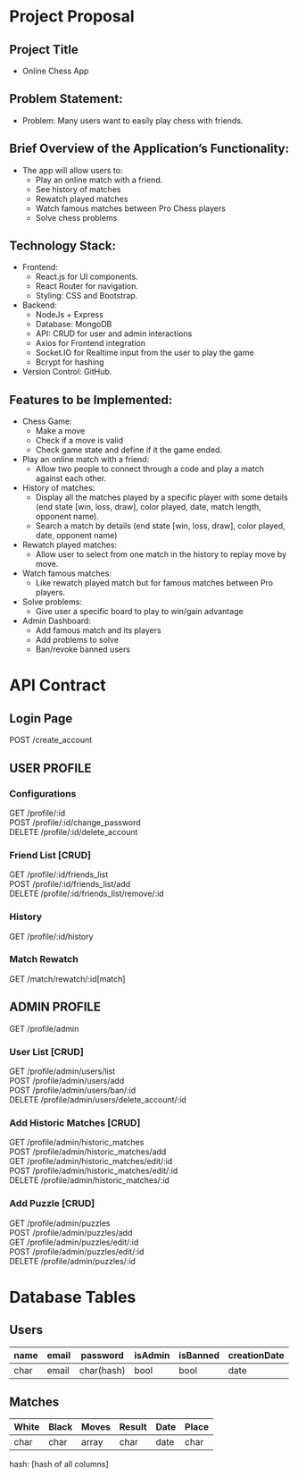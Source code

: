 # Project Proposal
## Project Title
  *	Online Chess App

##	Problem Statement:
  *	Problem: Many users want to easily play chess with friends.

##	Brief Overview of the Application’s Functionality:
  *	The app will allow users to:
    *	Play an online match with a friend.
    *	See history of matches
    *	Rewatch played matches
    *	Watch famous matches between Pro Chess players
    *	Solve chess problems
    	
##	Technology Stack:
  *	Frontend:
    *	React.js for UI components.
    *	React Router for navigation.
    *	Styling: CSS and Bootstrap.
  *	Backend:
    *	NodeJs + Express
    *	Database: MongoDB
    *	API: CRUD for user and admin interactions
    *	Axios for Frontend integration
    *	Socket.IO for Realtime input from the user to play the game
    *	Bcrypt for hashing
  *	Version Control: GitHub.
    
##	Features to be Implemented:
  *	Chess Game:
    *	Make a move
    * Check if a move is valid
    * Check game state and define if it the game ended.
  *	Play an online match with a friend:
    *	Allow two people to connect through a code and play a match against each other.
  *	History of matches: 
    *	Display all the matches played by a specific player with some details (end state [win, loss, draw], color played, date, match length, opponent name).
    *	Search a match by details (end state [win, loss, draw], color played, date, opponent name)
  *	Rewatch played matches: 
    *	Allow user to select from one match in the history to replay move by move.
  *	Watch famous matches: 
    *	Like rewatch played match but for famous matches between Pro players.
  *	Solve problems: 
    *	Give user a specific board to play to win/gain advantage
  *	Admin Dashboard:
    *	Add famous match and its players
    *	Add problems to solve
    *	Ban/revoke banned users

# API Contract
## Login Page
POST /create_account

## USER PROFILE
### Configurations
GET /profile/:id  
POST /profile/:id/change_password  
DELETE /profile/:id/delete_account  

### Friend List [CRUD]
GET /profile/:id/friends_list  
POST /profile/:id/friends_list/add  
DELETE /profile/:id/friends_list/remove/:id  

### History
GET /profile/:id/history

### Match Rewatch
GET /match/rewatch/:id[match]

## ADMIN PROFILE
GET /profile/admin

### User List [CRUD]
GET /profile/admin/users/list  
POST /profile/admin/users/add  
POST /profile/admin/users/ban/:id  
DELETE /profile/admin/users/delete_account/:id

### Add Historic Matches [CRUD]
GET /profile/admin/historic_matches  
POST /profile/admin/historic_matches/add  
GET /profile/admin/historic_matches/edit/:id  
POST /profile/admin/historic_matches/edit/:id  
DELETE /profile/admin/historic_matches/:id

### Add Puzzle [CRUD]
GET /profile/admin/puzzles  
POST /profile/admin/puzzles/add  
GET /profile/admin/puzzles/edit/:id  
POST /profile/admin/puzzles/edit/:id  
DELETE /profile/admin/puzzles/:id

# Database Tables
## Users
   | name | email |  password  | isAdmin | isBanned | creationDate |
   | ---- | ----- |  --------  | ------- | -------- | -------------|
   | char | email | char(hash) |  bool   |   bool   |     date     |
   
## Matches
   | White | Black | Moves | Result | Date | Place |
   | ----- | ----- | ----- | ------ | ---- | ----- |
   | char  | char  | array |  char  | date | char  |
   hash: [hash of all columns]
   
   
   
